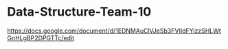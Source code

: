# Data-Structure-Team-10
https://docs.google.com/document/d/1EDNMAuClVJeSb3FVIIdFYizzSHLWtGnHLgBP2DPGTTc/edit

